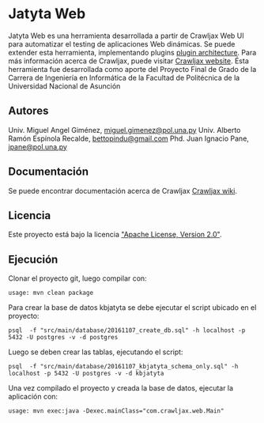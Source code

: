 Jatyta Web 
==========

Jatyta Web es una herramienta desarrollada a partir de Crawljax Web UI para automatizar el testing
de aplicaciones Web dinámicas.
Se puede extender esta herramienta, implementando plugins [plugin architecture](https://github.com/crawljax/crawljax/wiki/Writing-a-plugin).
Para más información acerca de Crawljax, puede visitar [Crawljax website](http://crawljax.com).
Ésta herramienta fue desarrollada como aporte del Proyecto Final de Grado de la Carrera de Ingeniería en Informática de la Facultad de Politécnica de la Universidad Nacional de Asunción

Autores
-------

Univ. Miguel Angel Giménez, miguel.gimenez@pol.una.py
Univ. Alberto Ramón Espínola Recalde,  bettopindu@gmail.com
Phd. Juan Ignacio Pane, jpane@pol.una.py

Documentación
-------------

Se puede encontrar documentación acerca de Crawljax [Crawljax wiki](https://github.com/crawljax/crawljax/wiki/). 


Licencia
--------

Este proyecto está bajo la licencia ["Apache License, Version 2.0"](https://github.com/crawljax/crawljax/blob/master/LICENSE).


Ejecución
---------
Clonar el proyecto git, luego compilar con:

```
usage: mvn clean package
```

Para crear la base de datos kbjatyta se debe ejecutar el script ubicado en el proyecto:

```
psql  -f "src/main/database/20161107_create_db.sql" -h localhost -p 5432 -U postgres -v -d postgres 
```

Luego se deben crear las tablas, ejecutando el script: 

```
psql  -f "src/main/database/20161107_kbjatyta_schema_only.sql" -h localhost -p 5432 -U postgres -v -d kbjatyta 
```


Una vez compilado el proyecto y creada la base de datos, ejecutar la aplicación con:

```
usage: mvn exec:java -Dexec.mainClass="com.crawljax.web.Main"
```
